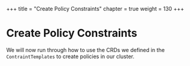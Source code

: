 +++
title = "Create Policy Constraints"
chapter = true
weight = 130
+++

# Create Policy Constraints

We will now run through how to use the CRDs we defined in the `ContraintTemplates` to create policies in our cluster.

